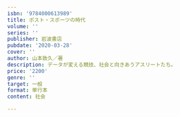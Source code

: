 ```yaml
---
isbn: '9784000613989'
title: ポスト・スポーツの時代
volume: ''
series: ''
publisher: 岩波書店
pubdate: '2020-03-28'
cover: ''
author: 山本敦久／著
description: データが変える競技、社会と向きあうアスリートたち。
price: '2200'
genre: ''
target: 一般
format: 単行本
content: 社会

---
```

